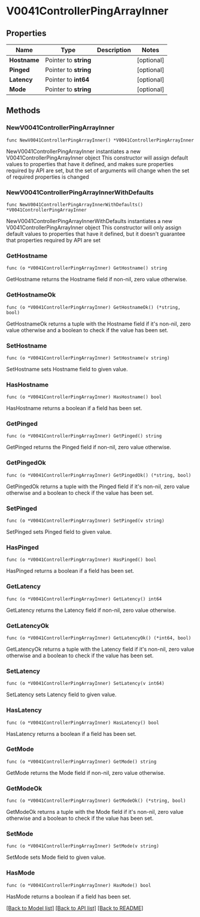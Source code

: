 # V0041ControllerPingArrayInner

## Properties

Name | Type | Description | Notes
------------ | ------------- | ------------- | -------------
**Hostname** | Pointer to **string** |  | [optional] 
**Pinged** | Pointer to **string** |  | [optional] 
**Latency** | Pointer to **int64** |  | [optional] 
**Mode** | Pointer to **string** |  | [optional] 

## Methods

### NewV0041ControllerPingArrayInner

`func NewV0041ControllerPingArrayInner() *V0041ControllerPingArrayInner`

NewV0041ControllerPingArrayInner instantiates a new V0041ControllerPingArrayInner object
This constructor will assign default values to properties that have it defined,
and makes sure properties required by API are set, but the set of arguments
will change when the set of required properties is changed

### NewV0041ControllerPingArrayInnerWithDefaults

`func NewV0041ControllerPingArrayInnerWithDefaults() *V0041ControllerPingArrayInner`

NewV0041ControllerPingArrayInnerWithDefaults instantiates a new V0041ControllerPingArrayInner object
This constructor will only assign default values to properties that have it defined,
but it doesn't guarantee that properties required by API are set

### GetHostname

`func (o *V0041ControllerPingArrayInner) GetHostname() string`

GetHostname returns the Hostname field if non-nil, zero value otherwise.

### GetHostnameOk

`func (o *V0041ControllerPingArrayInner) GetHostnameOk() (*string, bool)`

GetHostnameOk returns a tuple with the Hostname field if it's non-nil, zero value otherwise
and a boolean to check if the value has been set.

### SetHostname

`func (o *V0041ControllerPingArrayInner) SetHostname(v string)`

SetHostname sets Hostname field to given value.

### HasHostname

`func (o *V0041ControllerPingArrayInner) HasHostname() bool`

HasHostname returns a boolean if a field has been set.

### GetPinged

`func (o *V0041ControllerPingArrayInner) GetPinged() string`

GetPinged returns the Pinged field if non-nil, zero value otherwise.

### GetPingedOk

`func (o *V0041ControllerPingArrayInner) GetPingedOk() (*string, bool)`

GetPingedOk returns a tuple with the Pinged field if it's non-nil, zero value otherwise
and a boolean to check if the value has been set.

### SetPinged

`func (o *V0041ControllerPingArrayInner) SetPinged(v string)`

SetPinged sets Pinged field to given value.

### HasPinged

`func (o *V0041ControllerPingArrayInner) HasPinged() bool`

HasPinged returns a boolean if a field has been set.

### GetLatency

`func (o *V0041ControllerPingArrayInner) GetLatency() int64`

GetLatency returns the Latency field if non-nil, zero value otherwise.

### GetLatencyOk

`func (o *V0041ControllerPingArrayInner) GetLatencyOk() (*int64, bool)`

GetLatencyOk returns a tuple with the Latency field if it's non-nil, zero value otherwise
and a boolean to check if the value has been set.

### SetLatency

`func (o *V0041ControllerPingArrayInner) SetLatency(v int64)`

SetLatency sets Latency field to given value.

### HasLatency

`func (o *V0041ControllerPingArrayInner) HasLatency() bool`

HasLatency returns a boolean if a field has been set.

### GetMode

`func (o *V0041ControllerPingArrayInner) GetMode() string`

GetMode returns the Mode field if non-nil, zero value otherwise.

### GetModeOk

`func (o *V0041ControllerPingArrayInner) GetModeOk() (*string, bool)`

GetModeOk returns a tuple with the Mode field if it's non-nil, zero value otherwise
and a boolean to check if the value has been set.

### SetMode

`func (o *V0041ControllerPingArrayInner) SetMode(v string)`

SetMode sets Mode field to given value.

### HasMode

`func (o *V0041ControllerPingArrayInner) HasMode() bool`

HasMode returns a boolean if a field has been set.


[[Back to Model list]](../README.md#documentation-for-models) [[Back to API list]](../README.md#documentation-for-api-endpoints) [[Back to README]](../README.md)


